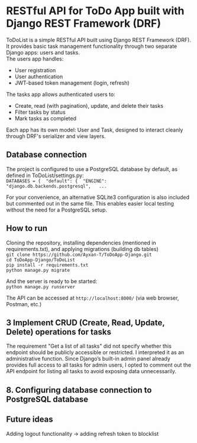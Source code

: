 # RESTful API for ToDo App built with Django REST Framework (DRF)
ToDoList is a simple RESTful API built using Django REST Framework (DRF). It provides basic task management functionality through two separate Django apps: users and tasks.  
The users app handles:
- User registration
- User authentication
- JWT-based token management (login, refresh)

The tasks app allows authenticated users to:
- Create, read (with pagination), update, and delete their tasks
- Filter tasks by status
- Mark tasks as completed

Each app has its own model: User and Task, designed to interact cleanly through DRF's serializer and view layers.
## Database connection
The project is configured to use a PostgreSQL database by default, as defined in ToDoList/settings.py:  
    `DATABASES = {  "default": {  "ENGINE": "django.db.backends.postgresql",   ... `

For your convenience, an alternative SQLite3 configuration is also included but commented out in the same file. This enables easier local testing without the need for a PostgreSQL setup.

## How to run
Cloning the repository, installing dependencies (mentioned in requirements.txt), and applying migrations (building db tables)  
`git clone https://github.com/Ayxan-T/ToDoApp-Django.git`  
`cd ToDoApp-Django/ToDoList`  
`pip install -r requirements.txt`  
`python manage.py migrate`

And the server is ready to be started:  
`python manage.py runserver`

The API can be accessed at `http://localhost:8000/` (via web browser, Postman, etc.)

## 3 Implement CRUD (Create, Read, Update, Delete) operations for tasks
The requirement "Get a list of all tasks" did not specify whether this endpoint should be publicly accessible or restricted. I interpreted it as an administrative function. Since Django’s built-in admin panel already provides full access to all tasks for admin users, I opted to comment out the API endpoint for listing all tasks to avoid exposing data unnecessarily.

## 8. Configuring database connection to PostgreSQL database


## Future ideas
Adding logout functionality -> adding refresh token to blocklist
